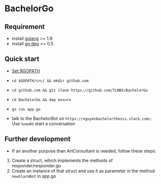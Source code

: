 # BachelorGo

## Requirement

- install [golang](https://golang.org/) >= 1.9
- install [go dep](https://github.com/golang/dep) >= 0.5

## Quick start
- [Set $GOPATH](https://github.com/golang/go/wiki/SettingGOPATH)
- `cd $GOPATH/src/ && mkdir github.com`

- `cd github.com && git clone https://github.com/TLNBS/BachelorGo`

- `cd BachelorGo && dep ensure`

- `go run app.go`

- talk to the BachelorBot on `https://nguyenbachelorthesis.slack.com/`. Use `%new`to start a conversation 

## Further development

- If an another purpose than ArtConsultant is needed, follow these steps:
  
1. Create a struct, which implements the methods of responder/responder.go
2. Create an instance of that struct and use it as parameter in the method `newSlackBot` in app.go 
  
